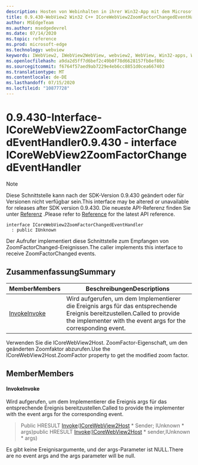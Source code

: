 ```yaml
---
description: Hosten von Webinhalten in ihrer Win32-App mit dem Microsoft Edge WebView2-Steuerelement
title: 0.9.430-WebView2 Win32 C++ ICoreWebView2ZoomFactorChangedEventHandler
author: MSEdgeTeam
ms.author: msedgedevrel
ms.date: 07/14/2020
ms.topic: reference
ms.prod: microsoft-edge
ms.technology: webview
keywords: IWebView2, IWebView2WebView, webview2, WebView, Win32-apps, Win32, Edge, ICoreWebView2, ICoreWebView2Host, Browser-Steuerelement, Edge-HTML
ms.openlocfilehash: a9da2d5ff7d6bef2c49b0f78d6628157fb8ef80c
ms.sourcegitcommit: f6764f57aed9ab7229e4eb6cc8851d0cea667403
ms.translationtype: MT
ms.contentlocale: de-DE
ms.lasthandoff: 07/15/2020
ms.locfileid: "10877728"
---
```

# <span data-ttu-id="d2e00-104">0.9.430-Interface-ICoreWebView2ZoomFactorChangedEventHandler</span><span class="sxs-lookup"><span data-stu-id="d2e00-104">0.9.430 - interface ICoreWebView2ZoomFactorChangedEventHandler</span></span> 

> [!NOTE]
> <span data-ttu-id="d2e00-105">Diese Schnittstelle kann nach der SDK-Version 0.9.430 geändert oder für Versionen nicht verfügbar sein.</span><span class="sxs-lookup"><span data-stu-id="d2e00-105">This interface may be altered or unavailable for releases after SDK version 0.9.430.</span></span> <span data-ttu-id="d2e00-106">Die neueste API-Referenz finden Sie unter [Referenz](../../../webview2-api-reference.md) .</span><span class="sxs-lookup"><span data-stu-id="d2e00-106">Please refer to [Reference](../../../webview2-api-reference.md) for the latest API reference.</span></span>

```
interface ICoreWebView2ZoomFactorChangedEventHandler
  : public IUnknown
```

<span data-ttu-id="d2e00-107">Der Aufrufer implementiert diese Schnittstelle zum Empfangen von ZoomFactorChanged-Ereignissen.</span><span class="sxs-lookup"><span data-stu-id="d2e00-107">The caller implements this interface to receive ZoomFactorChanged events.</span></span>

## <span data-ttu-id="d2e00-108">Zusammenfassung</span><span class="sxs-lookup"><span data-stu-id="d2e00-108">Summary</span></span>

 <span data-ttu-id="d2e00-109">Member</span><span class="sxs-lookup"><span data-stu-id="d2e00-109">Members</span></span>                        | <span data-ttu-id="d2e00-110">Beschreibungen</span><span class="sxs-lookup"><span data-stu-id="d2e00-110">Descriptions</span></span>
--------------------------------|---------------------------------------------
[<span data-ttu-id="d2e00-111">Invoke</span><span class="sxs-lookup"><span data-stu-id="d2e00-111">Invoke</span></span>](#invoke) | <span data-ttu-id="d2e00-112">Wird aufgerufen, um dem Implementierer die Ereignis args für das entsprechende Ereignis bereitzustellen.</span><span class="sxs-lookup"><span data-stu-id="d2e00-112">Called to provide the implementer with the event args for the corresponding event.</span></span>

<span data-ttu-id="d2e00-113">Verwenden Sie die ICoreWebView2Host. ZoomFactor-Eigenschaft, um den geänderten Zoomfaktor abzurufen.</span><span class="sxs-lookup"><span data-stu-id="d2e00-113">Use the ICoreWebView2Host.ZoomFactor property to get the modified zoom factor.</span></span>

## <span data-ttu-id="d2e00-114">Member</span><span class="sxs-lookup"><span data-stu-id="d2e00-114">Members</span></span>

#### <span data-ttu-id="d2e00-115">Invoke</span><span class="sxs-lookup"><span data-stu-id="d2e00-115">Invoke</span></span> 

<span data-ttu-id="d2e00-116">Wird aufgerufen, um dem Implementierer die Ereignis args für das entsprechende Ereignis bereitzustellen.</span><span class="sxs-lookup"><span data-stu-id="d2e00-116">Called to provide the implementer with the event args for the corresponding event.</span></span>

> <span data-ttu-id="d2e00-117">Public HRESULT [Invoke](#invoke)([ICoreWebView2Host](ICoreWebView2Host.md) \* Sender; IUnknown \* args)</span><span class="sxs-lookup"><span data-stu-id="d2e00-117">public HRESULT [Invoke](#invoke)([ICoreWebView2Host](ICoreWebView2Host.md) \* sender,IUnknown \* args)</span></span>

<span data-ttu-id="d2e00-118">Es gibt keine Ereignisargumente, und der args-Parameter ist NULL.</span><span class="sxs-lookup"><span data-stu-id="d2e00-118">There are no event args and the args parameter will be null.</span></span>

